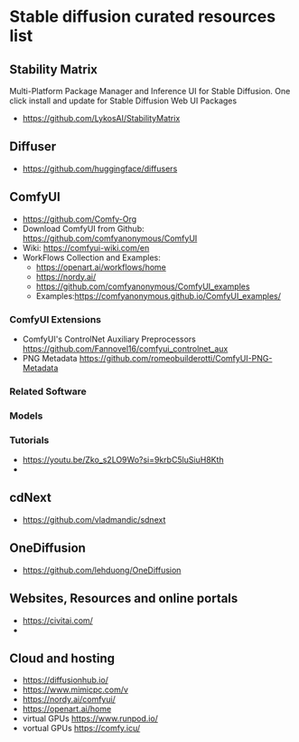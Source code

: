 # Stable diffusion curated resources list

## Stability Matrix
Multi-Platform Package Manager and Inference UI for Stable Diffusion. One click install and update for Stable Diffusion Web UI Packages
  - https://github.com/LykosAI/StabilityMatrix
    
## Diffuser
  - https://github.com/huggingface/diffusers

## ComfyUI 
  - https://github.com/Comfy-Org
  - Download ComfyUI from Github: https://github.com/comfyanonymous/ComfyUI
  - Wiki: https://comfyui-wiki.com/en
  - WorkFlows Collection and Examples:
    - https://openart.ai/workflows/home
    - https://nordy.ai/
    - https://github.com/comfyanonymous/ComfyUI_examples
    - Examples:https://comfyanonymous.github.io/ComfyUI_examples/

### ComfyUI Extensions
  - ComfyUI's ControlNet Auxiliary Preprocessors https://github.com/Fannovel16/comfyui_controlnet_aux
  - PNG Metadata https://github.com/romeobuilderotti/ComfyUI-PNG-Metadata

### Related Software
  
### Models
### Tutorials
- https://youtu.be/Zko_s2LO9Wo?si=9krbC5luSiuH8Kth
- 


## cdNext
  - https://github.com/vladmandic/sdnext 
  

  
## OneDiffusion
  - https://github.com/lehduong/OneDiffusion

## Websites, Resources and online portals
  - https://civitai.com/
  - 
## Cloud and hosting
  - https://diffusionhub.io/
  - https://www.mimicpc.com/v
  - https://nordy.ai/comfyui/
  - https://openart.ai/home
  - virtual GPUs https://www.runpod.io/
  - vortual GPUs https://comfy.icu/
